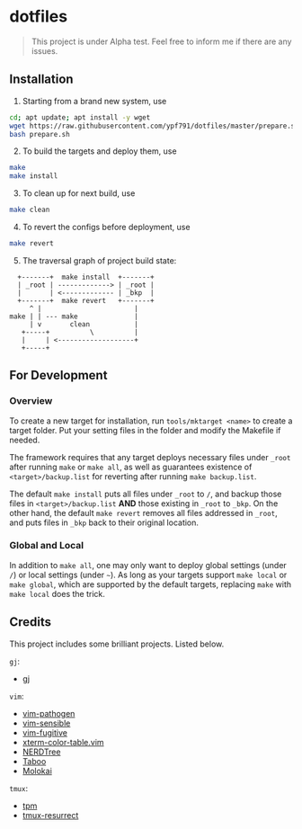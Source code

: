 # dotfiles

> This project is under Alpha test. Feel free to inform me if there are any issues.

## Installation

1. Starting from a brand new system, use
```bash
cd; apt update; apt install -y wget
wget https://raw.githubusercontent.com/ypf791/dotfiles/master/prepare.sh -O ~/prepare.sh
bash prepare.sh
```
2. To build the targets and deploy them, use
```bash
make
make install
```
3. To clean up for next build, use
```bash
make clean
```
4. To revert the configs before deployment, use
```bash
make revert
```
5. The traversal graph of project build state:
```
  +-------+  make install  +-------+
  | _root | -------------> | _root |
  |       | <------------- | _bkp  |
  +-------+  make revert   +-------+
     ^ |                       |
make | | --- make              |
     | v       clean           |
   +-----+          \          |
   |     | <-------------------+
   +-----+
```

## For Development

### Overview

To create a new target for installation, 
run `tools/mktarget <name>` to create a target folder. 
Put your setting files in the folder and modify the Makefile if needed.

The framework requires that any target deploys necessary files under `_root` after running `make` or `make all`, 
as well as guarantees existence of `<target>/backup.list` for reverting after running `make backup.list`. 

The default `make install` puts all files under `_root` to `/`, 
and backup those files in `<target>/backup.list` **AND** those existing in `_root` to `_bkp`. 
On the other hand, the default `make revert` removes all files addressed in `_root`, 
and puts files in `_bkp` back to their original location.

### Global and Local

In addition to `make all`, 
one may only want to deploy global settings (under `/`) or local settings (under `~`).
As long as your targets support `make local` or `make global`, 
which are supported by the default targets, 
replacing `make` with `make local` does the trick.

## Credits

This project includes some brilliant projects. Listed below.

`gj`:
* [gj](https://github.com/fcamel/gj)

`vim`:
* [vim-pathogen](https://github.com/tpope/vim-pathogen)
* [vim-sensible](https://github.com/tpope/vim-sensible)
* [vim-fugitive](https://github.com/tpope/vim-fugitive)
* [xterm-color-table.vim](https://github.com/guns/xterm-color-table.vim)
* [NERDTree](https://github.com/scrooloose/nerdtree)
* [Taboo](https://github.com/gcmt/taboo.vim)
* [Molokai](https://github.com/tomasr/molokai)

`tmux`:
* [tpm](https://github.com/tmux-plugins/tpm)
* [tmux-resurrect](https://github.com/tmux-plugins/tmux-resurrect)
